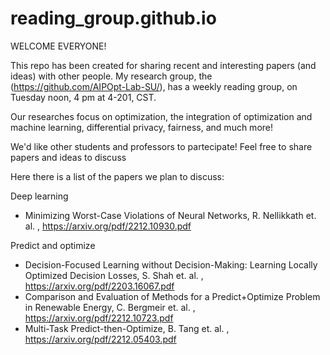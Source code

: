 # reading_group.github.io

WELCOME EVERYONE!

This repo has been created for sharing recent and interesting papers (and ideas) with other people.
My research group, the (https://github.com/AIPOpt-Lab-SU/), has a weekly reading group, on Tuesday noon, 4 pm at 4-201, CST.

Our researches focus on optimization, the integration of optimization and machine learning, differential privacy, fairness, and much more!

We'd like other students and professors to partecipate! Feel free to share papers and ideas to discuss

Here there is a list of the papers we plan to discuss:

Deep learning

- Minimizing Worst-Case Violations of Neural Networks, R. Nellikkath et. al. , https://arxiv.org/pdf/2212.10930.pdf

Predict and optimize

- Decision-Focused Learning without Decision-Making: Learning Locally Optimized Decision Losses, S. Shah et. al. , https://arxiv.org/pdf/2203.16067.pdf
- Comparison and Evaluation of Methods for a Predict+Optimize Problem in Renewable Energy, C. Bergmeir et. al. , https://arxiv.org/pdf/2212.10723.pdf
- Multi-Task Predict-then-Optimize, B. Tang et. al. , https://arxiv.org/pdf/2212.05403.pdf
